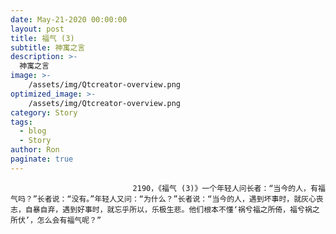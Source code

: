 ```yaml
---
date: May-21-2020 00:00:00
layout: post
title: 福气 (3)
subtitle: 神寓之言
description: >-
  神寓之言
image: >-
    /assets/img/Qtcreator-overview.png
optimized_image: >-
    /assets/img/Qtcreator-overview.png
category: Story
tags:
  - blog
  - Story
author: Ron
paginate: true
---
```


							　　2190，《福气 (3)》一个年轻人问长者：“当今的人，有福气吗？”长者说：“没有。”年轻人又问：“为什么？”长者说：“当今的人，遇到坏事时，就灰心丧志，自暴自弃，遇到好事时，就忘乎所以，乐极生悲。他们根本不懂‘祸兮福之所倚，福兮祸之所伏’，怎么会有福气呢？”
							
							
						